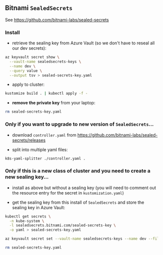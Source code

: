 ## Bitnami `SealedSecrets`

See https://github.com/bitnami-labs/sealed-secrets

### Install

- retrieve the sealing key from Azure Vault (so we don't have to reseal all our dev secrets):

```bash
az keyvault secret show \
  --vault-name sealedsecrets-keys \
  --name dev \
  --query value \
  --output tsv > sealed-secrets-key.yaml
```

- apply to cluster:

```bash
kustomize build . | kubectl apply -f -
```

- **remove the private key** from your laptop:

```bash
rm sealed-secrets-key.yaml
```

### Only if you want to upgrade to new version of `SealedSecrets`...

- download `controller.yaml` from https://github.com/bitnami-labs/sealed-secrets/releases

- split into multiple yaml files:

```bash
k8s-yaml-splitter ./controller.yaml .
```

### Only if this is a new class of cluster and you need to create a new sealing key...

- install as above but without a sealing key (you will need to comment out the resource entry for the secret in `kustomization.yaml`)

- get the sealing key from this install of `SealedSecrets` and store the sealing key in Azure Vault:

```bash
kubectl get secrets \
  -n kube-system \
  -l sealedsecrets.bitnami.com/sealed-secrets-key \
  -o yaml > sealed-secrets-key.yaml

az keyvault secret set --vault-name sealedsecrets-keys --name dev --file sealed-secrets-key.yaml

rm sealed-secrets-key.yaml
```
